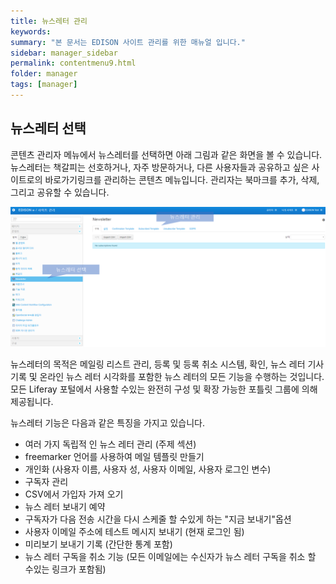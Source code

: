 ```yaml
---
title: 뉴스레터 관리
keywords:
summary: "본 문서는 EDISON 사이트 관리를 위한 매뉴얼 입니다."
sidebar: manager_sidebar
permalink: contentmenu9.html
folder: manager
tags: [manager]
---
```


## 뉴스레터 선택
콘텐츠 관리자 메뉴에서 뉴스레터를 선택하면 아래 그림과 같은 화면을 볼 수 있습니다.<br>
뉴스레터는 책갈피는 선호하거나, 자주 방문하거나, 다른 사용자들과 공유하고 싶은 사이트로의 바로가기링크를 관리하는 콘텐츠 메뉴입니다. 관리자는 북마크를 추가, 삭제, 그리고 공유할 수 있습니다.<br>

![capture](/images/manager/managercontent/27.png "뉴스레터 선택")<br>

뉴스레터의 목적은 메일링 리스트 관리, 등록 및 등록 취소 시스템, 확인, 뉴스 레터 기사 기록 및 온라인 뉴스 레터 시각화를 포함한 뉴스 레터의 모든 기능을 수행하는 것입니다. 모든 Liferay 포털에서 사용할 수있는 완전히 구성 및 확장 가능한 포틀릿 그룹에 의해 제공됩니다. <br>

뉴스레터 기능은 다음과 같은 특징을 가지고 있습니다.<br>

- 여러 가지 독립적 인 뉴스 레터 관리 (주제 섹션)
- freemarker 언어를 사용하여 메일 템플릿 만들기
- 개인화 (사용자 이름, 사용자 성, 사용자 이메일, 사용자 로그인 변수)
- 구독자 관리
- CSV에서 가입자 가져 오기
- 뉴스 레터 보내기 예약
- 구독자가 다음 전송 시간을 다시 스케줄 할 수있게 하는 "지금 보내기"옵션
- 사용자 이메일 주소에 테스트 메시지 보내기 (현재 로그인 됨)
- 미리보기 보내기 기록 (간단한 통계 포함)
- 뉴스 레터 구독을 취소 기능 (모든 이메일에는 수신자가 뉴스 레터 구독을 취소 할 수있는 링크가 포함됨)
